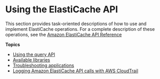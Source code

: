 # Using the ElastiCache API<a name="ProgrammingGuide"></a>

This section provides task\-oriented descriptions of how to use and implement ElastiCache operations\. For a complete description of these operations, see the [Amazon ElastiCache API Reference](https://docs.aws.amazon.com/AmazonElastiCache/latest/APIReference/)

**Topics**
+ [Using the query API](ProgrammingGuide.QueryAPI.md)
+ [Available libraries](using-libraries.md)
+ [Troubleshooting applications](Troubleshooting.md)
+ [Logging Amazon ElastiCache API calls with AWS CloudTrail](logging-using-cloudtrail.md)